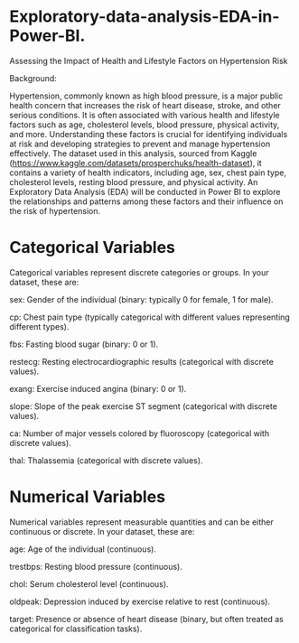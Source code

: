 # Exploratory-data-analysis-EDA-in-Power-BI.
Assessing the Impact of Health and Lifestyle Factors on Hypertension Risk

Background:

Hypertension, commonly known as high blood pressure, is a major public health concern that increases the risk of heart disease, stroke, and other serious conditions. It is often associated with various health and lifestyle factors such as age, cholesterol levels, blood pressure, physical activity, and more. Understanding these factors is crucial for identifying individuals at risk and developing strategies to prevent and manage hypertension effectively. The dataset used in this analysis, sourced from Kaggle (https://www.kaggle.com/datasets/prosperchuks/health-dataset), it contains a variety of health indicators, including age, sex, chest pain type, cholesterol levels, resting blood pressure, and physical activity. An Exploratory Data Analysis (EDA) will be conducted in Power BI to explore the relationships and patterns among these factors and their influence on the risk of hypertension.



# Categorical Variables

Categorical variables represent discrete categories or groups. In your dataset, these are:

sex: Gender of the individual (binary: typically 0 for female, 1 for male).

cp: Chest pain type (typically categorical with different values representing different types).

fbs: Fasting blood sugar (binary: 0 or 1).

restecg: Resting electrocardiographic results (categorical with discrete values).

exang: Exercise induced angina (binary: 0 or 1).

slope: Slope of the peak exercise ST segment (categorical with discrete values).

ca: Number of major vessels colored by fluoroscopy (categorical with discrete values).

thal: Thalassemia (categorical with discrete values).


# Numerical Variables

Numerical variables represent measurable quantities and can be either continuous or discrete. In your dataset, these are:

age: Age of the individual (continuous).

trestbps: Resting blood pressure (continuous).

chol: Serum cholesterol level (continuous).

oldpeak: Depression induced by exercise relative to rest (continuous).

target: Presence or absence of heart disease (binary, but often treated as categorical for classification tasks).
